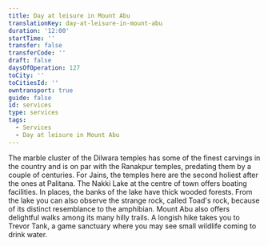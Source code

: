 ```yaml
---
title: Day at leisure in Mount Abu
translationKey: day-at-leisure-in-mount-abu
duration: '12:00'
startTime: ''
transfer: false
transferCode: ''
draft: false
daysOfOperation: 127
toCity: ''
toCitiesId: ''
owntransport: true
guide: false
id: services
type: services
tags:
  - Services
  - Day at leisure in Mount Abu
---
```

The marble cluster of the Dilwara temples has some of the finest carvings in the country and is on par with the Ranakpur temples, predating them by a couple of centuries. For Jains, the temples here are the second holiest after the ones at Palitana.     The Nakki Lake at the centre of town offers boating facilities. In places, the banks of the lake have thick wooded forests. From the lake you can also observe the strange rock, called Toad's rock, because of its distinct resemblance to the amphibian.    Mount Abu also offers delightful walks among its many hilly trails. A longish hike takes you to Trevor Tank, a game sanctuary where you may see small wildlife coming to drink water.